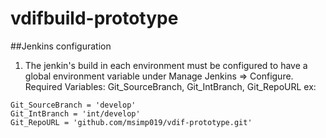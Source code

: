 # vdifbuild-prototype


##Jenkins configuration
1. The jenkin's build in each environment must be configured to have a global environment variable under Manage Jenkins => Configure. 
Required Variables: Git_SourceBranch, Git_IntBranch, Git_RepoURL
ex:
```
Git_SourceBranch = 'develop'
Git_IntBranch = 'int/develop'
Git_RepoURL = 'github.com/msimp019/vdif-prototype.git'
```